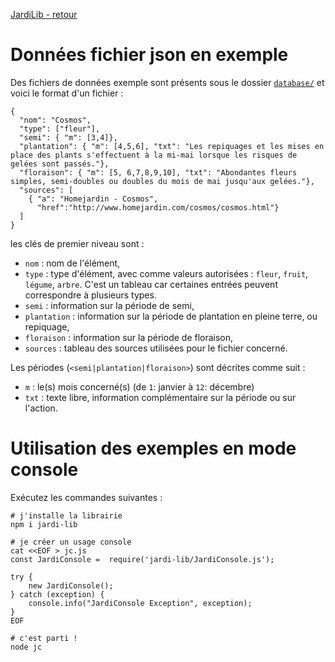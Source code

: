 [JardiLib - retour](../README.md)

# Données fichier json en exemple

Des fichiers de données exemple sont présents sous le dossier [`database/`](../database)
 et voici le format d'un fichier :

``` 
{
  "nom": "Cosmos",
  "type": ["fleur"],
  "semi": { "m": [3,4]},
  "plantation": { "m": [4,5,6], "txt": "Les repiquages et les mises en place des plants s'effectuent à la mi-mai lorsque les risques de gelées sont passés."},
  "floraison": { "m": [5, 6,7,8,9,10], "txt": "Abondantes fleurs simples, semi-doubles ou doubles du mois de mai jusqu'aux gelées."},
  "sources": [
    { "a": "Homejardin - Cosmos",
      "href":"http://www.homejardin.com/cosmos/cosmos.html"}
  ]
}
```
les clés de premier niveau sont : 
- `nom` : nom de l'élément,
- `type` : type d'élément, avec comme valeurs autorisées : `fleur`, `fruit`, `légume`, `arbre`. C'est un tableau car certaines entrées peuvent correspondre à plusieurs types.
- `semi` : information sur la période de semi,
- `plantation` : information sur la période de plantation en pleine terre, ou repiquage,
- `floraison` : information sur la période de floraison,
- `sources` : tableau des sources utilisées pour le fichier concerné.

Les périodes (`<semi|plantation|floraison>`) sont décrites comme suit :
- `m` : le(s) mois concerné(s) (de `1`: janvier à `12`: décembre)
- `txt` : texte libre, information complémentaire sur la période ou sur l'action.

# Utilisation des exemples en mode console

Exécutez les commandes suivantes :
``` 
# j'installe la librairie
npm i jardi-lib

# je créer un usage console
cat <<EOF > jc.js
const JardiConsole =  require('jardi-lib/JardiConsole.js');

try {
    new JardiConsole();
} catch (exception) {
    console.info("JardiConsole Exception", exception);
}
EOF

# c'est parti !
node jc
```